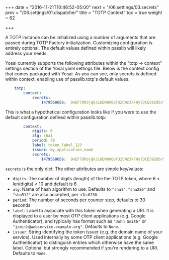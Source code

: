+++
date = "2016-11-21T10:46:52-05:00"
next = "/06.settings/03.secrets"
prev = "/06.settings/01.dispatcher"
title = "TOTP Context"
toc = true
weight = 62

+++

A TOTP instance can be initialized using a number of arguments that are passed
during TOTP Factory initialization.  Customizing configuration is entirely optional.
The default values defined within passlib will likely address your needs.

Yosai currently supports the following attributes within the "totp -> context"
settings section of the Yosai yaml settings file.  Below is the context config
that comes packaged with Yosai.  As you can see, only secrets is defined within
context, enabling use of passlib.totp's default values.
```yaml
    totp:
        context:
            secrets:
                1479568656:  9xEF7DRojqkJLUENWmOoF3ZCWz3kFHylDCES92dSvYV
```

This is what a hypothetical configuration looks like if you were to use the
default configuration defined within passlib.totp:
```yaml
        context:
            digits: 6
            alg: sha1
            period: 30
            label: token_label_123
            issuer: my_application_name
            secrets:
                1479568656:  9xEF7DRojqkJLUENWmOoF3ZCWz3kFHylDCES92dSvYV
```
``secrets`` is the only dict.  The other attributes are simple key/values:

* ``digits``:  The number of digits (length) of the the TOTP token, where 6 < len(digits) < 10  and default is 6
* ``alg``:  Name of hash algorithm to use. Defaults to ``"sha1"``. ``"sha256"`` and ``"sha512"`` are also accepted, per :rfc:`6238`.
* ``period``:  The number of seconds per counter step, defaults to 30 seconds
* ``label``: Label to associate with this token when generating a URI.  It is displayed to a user by most OTP client applications (e.g. Google Authenticator), and typically has format such as ``"John Smith"`` or ``"jsmith@webservice.example.org"``. Defaults to ``None``.
* ``issuer``: String identifying the token issuer (e.g. the domain name of your service). Used internally by some OTP client applications (e.g. Google Authenticator) to distinguish entries which otherwise have the same label. Optional but strongly recommended if you're rendering to a URI. Defaults to ``None``.
